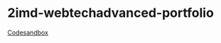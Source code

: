 # 2imd-webtechadvanced-portfolio

[Codesandbox](https://codesandbox.io/s/lab3-todo-app-forked-67lzw?file=/app.js)
